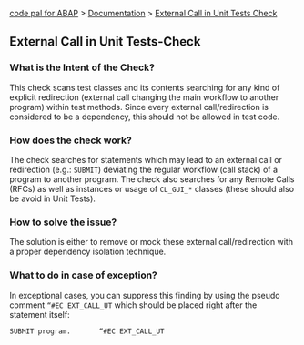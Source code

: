 [code pal for ABAP](../../README.md) > [Documentation](../check_documentation.md) > [External Call in Unit Tests Check](external-call-in-ut.md)

## External Call in Unit Tests-Check

### What is the Intent of the Check?

This check scans test classes and its contents searching for any kind of explicit redirection (external call changing the main workflow to another program) within test methods. Since every external call/redirection is considered to be a dependency, this should not be allowed in test code.

### How does the check work?

The check searches for statements which may lead to an external call or redirection (e.g.: `SUBMIT`) deviating the regular workflow (call stack) of a program to another program.
The check also searches for any Remote Calls (RFCs) as well as instances or usage of `CL_GUI_*` classes (these should also be avoid in Unit Tests).

### How to solve the issue?

The solution is either to remove or mock these external call/redirection with a proper dependency isolation technique.

### What to do in case of exception?

In exceptional cases, you can suppress this finding by using the pseudo comment `“#EC EXT_CALL_UT` which should be placed right after the statement itself:

```abap
SUBMIT program.       “#EC EXT_CALL_UT
```
